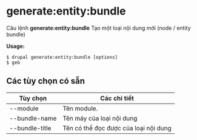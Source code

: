 # generate:entity:bundle
Câu lệnh **generate:entity:bundle** Tạo một loại nội dung mới (node / entity bundle)

**Usage:**
```
$ drupal generate:entity:bundle [options] 
$ geb  
```

## Các tùy chọn có sẵn
Tùy chọn | Các chi tiết
-------|-------------
--module | Tên module.
--bundle-name | Tên máy của loại nội dung
--bundle-title | Tên có thể đọc được của loại nội dung
